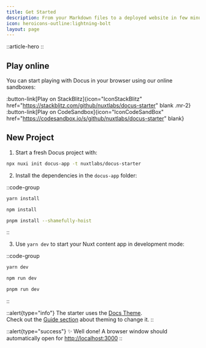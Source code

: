 ```yaml
---
title: Get Started
description: From your Markdown files to a deployed website in few minutes.
icon: heroicons-outline:lightning-bolt
layout: page
---
```


::article-hero
::

## Play online

You can start playing with Docus in your browser using our online sandboxes:

:button-link[Play on StackBlitz]{icon="IconStackBlitz" href="https://stackblitz.com/github/nuxtlabs/docus-starter" blank .mr-2}
:button-link[Play on CodeSandbox]{icon="IconCodeSandBox" href="https://codesandbox.io/s/github/nuxtlabs/docus-starter" blank}

## New Project

1. Start a fresh Docus project with:

```bash [npx]
npx nuxi init docus-app -t nuxtlabs/docus-starter
```

2. Install the dependencies in the `docus-app` folder:

::code-group

  ```bash [yarn]
  yarn install
  ```

  ```bash [npm]
  npm install
  ```

  ```bash [pnpm]
  pnpm install --shamefully-hoist
  ```

::

3. Use `yarn dev` to start your Nuxt content app in development mode:

::code-group

```bash [yarn]
yarn dev
```

```bash [npm]
npm run dev
```

```bash [pnpm]
pnpm run dev
```

::

::alert{type="info"}
The starter uses the [Docs Theme](/guide/features).
<br/>
Check out the [Guide section](/guide/theming/usage) about theming to change it.
::

::alert{type="success"}
✨ Well done! A browser window should automatically open for <http://localhost:3000>
::
